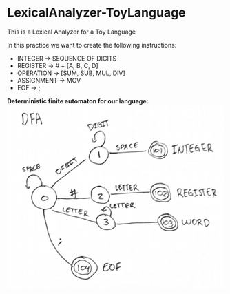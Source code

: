 # LexicalAnalyzer-ToyLanguage
This is a Lexical Analyzer for a Toy Language

In this practice we want to create the following instructions:
- INTEGER -> SEQUENCE OF DIGITS
- REGISTER -> # + [A, B, C, D]
- OPERATION -> [SUM, SUB, MUL, DIV]
- ASSIGNMENT -> MOV
- EOF -> ;

**Deterministic finite automaton for our language:**
![Image of our DFA](https://github.com/LuisAlvarez98/LexicalAnalyzer-ToyLanguage/blob/master/src/img/DFA.PNG)
